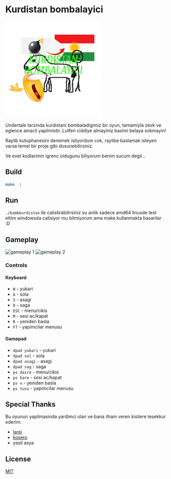 # Kurdistan bombalayici

<img src="assets/icon.png" width="300" height="300" alt="bombkurdistan"/>

Undertale tarzinda kurdistani bombaladigimiz bir oyun, tamamiyla zevk ve eglence amacli yapilmistir. Lutfen ciddiye almayiniz basimi belaya sokmayin!

Raylib kutuphanesini denemek istiyordum cok, raylibe baslamak isteyen varsa temel bir proje gibi dusunebilirsiniz.

Ve evet kodlarimin igrenc oldugunu biliyorum benim sucum degil...

## Build

```bash
make -j
```

## Run

`./bombkurdistan` ile calistirabilirsiniz su anlik sadece amd64 linuxde test ettim windowsda calisiyor mu bilmiyorum ama make kullanmakta basarilar :D

## Gameplay

![gameplay 1](https://github.com/user-attachments/assets/95879509-924b-4f56-b1af-2e562864e58d)
![gameplay 2](https://github.com/user-attachments/assets/4d711217-3279-4683-b387-9cbfc0646ffb)

### Controls

#### Keyboard

- `W` - yukari
- `A` - sola
- `S` - asagi
- `D` - saga
- `ESC` - menu/cikis
- `M` - sesi ac/kapat
- `R` - yeniden basla
- `F7` - yapimcilar menusu

#### Gamepad

- `dpad yukari` - yukari
- `dpad sol` - sola
- `dpad asagi` - asagi
- `dpad sag` - saga
- `ps daire` - menu/cikis
- `ps kare` - sesi ac/kapat
- `ps x` - yeniden basla
- `ps tusu` - yapimcilar menusu

## Special Thanks

Bu oyunun yapilmasinda yardimci olan ve bana ilham veren kisilere tesekkur ederim:

- [larei](https://github.com/lareii)
- [kosero](https://github.com/kosero)
- yesil asya

## License

[MIT](LICENSE)
